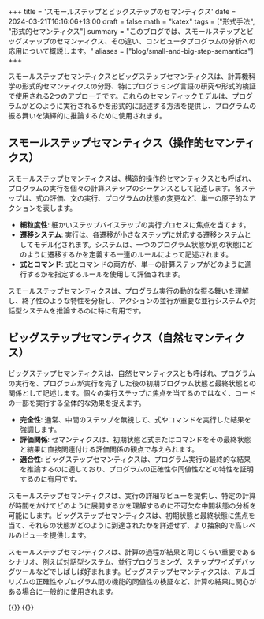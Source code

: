 +++
title = 'スモールステップとビッグステップのセマンティクス'
date = 2024-03-21T16:16:06+13:00
draft = false
math = "katex"
tags = ["形式手法", "形式的セマンティクス"]
summary = "このブログでは、スモールステップとビッグステップのセマンティクス、その違い、コンピュータプログラムの分析への応用について概説します。"
aliases = ["blog/small-and-big-step-semantics"]
+++

スモールステップセマンティクスとビッグステップセマンティクスは、計算機科学の形式的セマンティクスの分野、特にプログラミング言語の研究や形式的検証で使用される2つのアプローチです。これらのセマンティックモデルは、プログラムがどのように実行されるかを形式的に記述する方法を提供し、プログラムの振る舞いを演繹的に推論するために使用されます。

## スモールステップセマンティクス（操作的セマンティクス）

スモールステップセマンティクスは、構造的操作的セマンティクスとも呼ばれ、プログラムの実行を個々の計算ステップのシーケンスとして記述します。各ステップは、式の評価、文の実行、プログラムの状態の変更など、単一の原子的なアクションを表します。

- **細粒度性**: 細かいステップバイステップの実行プロセスに焦点を当てます。
- **遷移システム**: 実行は、各遷移が小さなステップに対応する遷移システムとしてモデル化されます。システムは、一つのプログラム状態が別の状態にどのように遷移するかを定義する一連のルールによって記述されます。
- **式とコマンド**: 式とコマンドの両方が、単一の計算ステップがどのように進行するかを指定するルールを使用して評価されます。

スモールステップセマンティクスは、プログラム実行の動的な振る舞いを理解し、終了性のような特性を分析し、アクションの並行が重要な並行システムや対話型システムを推論するのに特に有用です。

## ビッグステップセマンティクス（自然セマンティクス）

ビッグステップセマンティクスは、自然セマンティクスとも呼ばれ、プログラムの実行を、プログラムが実行を完了した後の初期プログラム状態と最終状態との関係として記述します。個々の実行ステップに焦点を当てるのではなく、コードの一部を実行する全体的な効果を捉えます。

- **完全性**: 通常、中間のステップを無視して、式やコマンドを実行した結果を強調します。
- **評価関係**: セマンティクスは、初期状態と式またはコマンドをその最終状態と結果に直接関連付ける評価関係の観点で与えられます。
- **適合性**: ビッグステップセマンティクスは、プログラム実行の最終的な結果を推論するのに適しており、プログラムの正確性や同値性などの特性を証明するのに有用です。

スモールステップセマンティクスは、実行の詳細なビューを提供し、特定の計算が時間をかけてどのように展開するかを理解するのに不可欠な中間状態の分析を可能にします。ビッグステップセマンティクスは、初期状態と最終状態に焦点を当て、それらの状態がどのように到達されたかを詳述せず、より抽象的で高レベルのビューを提供します。

スモールステップセマンティクスは、計算の過程が結果と同じくらい重要であるシナリオ、例えば対話型システム、並行プログラミング、ステップワイズデバッグツールなどでしばしば好まれます。ビッグステップセマンティクスは、アルゴリズムの正確性やプログラム間の機能的同値性の検証など、計算の結果に関心がある場合に一般的に使用されます。

{{<post-socials language="jp" page_content_type="blog" telegram_post_id="11" x_post_id="1774985590670573849">}}
{{<ai-translated>}}
